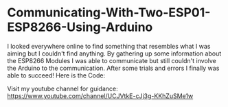 # Communicating-With-Two-ESP01-ESP8266-Using-Arduino

I looked everywhere online to find something that resembles
what I was aiming but I couldn't find anything. By gathering
up some information about the ESP8266 Modules I was able to
communicate but still couldn't involve the Arduino to the
communication. After some trials and errors I finally was
able to succeed! Here is the Code:


Visit my youtube channel for guidance:
https://www.youtube.com/channel/UCJVtkE-cJj3g-KKhZuSMe1w

